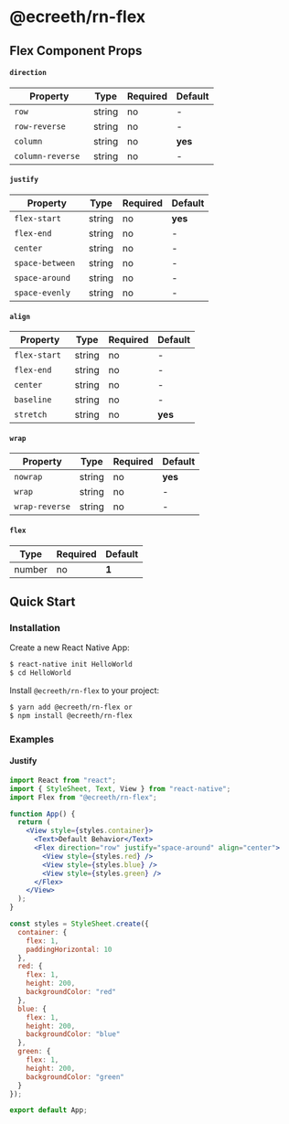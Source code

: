 # @ecreeth/rn-flex

## Flex Component Props
#### `direction`
|  Property   |   Type  | Required | Default |
|------------|--------|---------|---------|
| `row `      | string  | no | -|
| `row-reverse `      | string  | no | - |
| `column `      | string  | no | **yes** |
| `column-reverse `      | string  | no | -|
#### `justify`
|  Property   |   Type  | Required | Default |
|------------|--------|---------|---------|
| `flex-start `      | string  |no|**yes**|
| `flex-end `      | string  |no|-|
| `center `      | string  |no|-|
| `space-between `      | string  |no|-|
| `space-around `      | string  |no|-|
| `space-evenly `      | string  |no|-|
#### `align`
|  Property   |   Type  | Required | Default |
|------------|--------|---------|---------|
| `flex-start `      | string  |no| - |
| `flex-end `      | string  |no| - |
| `center `      | string  |no| - |
| `baseline `      | string  |no| - |
| `stretch `      | string  |no| **yes** |
#### `wrap`
|  Property   |   Type  | Required | Default |
|------------|--------|---------|---------|
| `nowrap`      | string  |no| **yes**|
| `wrap`      | string  |no|-|
| `wrap-reverse`      | string  |no|-|
#### `flex`
|   Type  | Required | Default |
|--------|---------|---------|
| number  |no| **1**|
## Quick Start

### Installation

Create a new React Native App:

```bash
$ react-native init HelloWorld
$ cd HelloWorld
```

Install `@ecreeth/rn-flex` to your project:

```bash
$ yarn add @ecreeth/rn-flex or
$ npm install @ecreeth/rn-flex
```

### Examples
#### Justify
```jsx
import React from "react";
import { StyleSheet, Text, View } from "react-native";
import Flex from "@ecreeth/rn-flex";

function App() {
  return (
    <View style={styles.container}>
      <Text>Default Behavior</Text>
      <Flex direction="row" justify="space-around" align="center">
        <View style={styles.red} />
        <View style={styles.blue} />
        <View style={styles.green} />
      </Flex>
    </View>
  );
}

const styles = StyleSheet.create({
  container: {
    flex: 1,
    paddingHorizontal: 10
  },
  red: {
    flex: 1,
    height: 200,
    backgroundColor: "red"
  },
  blue: {
    flex: 1,
    height: 200,
    backgroundColor: "blue"
  },
  green: {
    flex: 1,
    height: 200,
    backgroundColor: "green"
  }
});

export default App;
```

